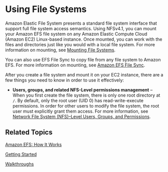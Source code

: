 # Using File Systems<a name="using-fs"></a>

Amazon Elastic File System presents a standard file system interface that support full file system access semantics\. Using NFSv4\.1, you can mount your Amazon EFS file system on any Amazon Elastic Compute Cloud \(Amazon EC2\) Linux\-based instance\. Once mounted, you can work with the files and directories just like you would with a local file system\. For more information on mounting, see [Mounting File Systems](mounting-fs.md)\.

You can also use EFS File Sync to copy file from any file system to Amazon EFS\. For more information on mounting, see [Amazon EFS File Sync](get-started-file-sync.md)\.

After you create a file system and mount it on your EC2 instance, there are a few things you need to know in order to use it effectively:
+ **Users, groups, and related NFS\-Level permissions management** – When you first create the file system, there is only one root directory at `/`\. By default, only the root user \(UID 0\) has read\-write\-execute permissions\. In order for other users to modify the file system, the root user must explicitly grant them access\. For more information, see [Network File System \(NFS\)–Level Users, Groups, and Permissions](accessing-fs-nfs-permissions.md)\.

## Related Topics<a name="using-fs-related-topics"></a>

[Amazon EFS: How It Works](how-it-works.md)

[Getting Started](getting-started.md)

[Walkthroughs](walkthroughs.md)